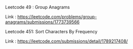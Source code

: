 Leetcode 49 : Group Anagrams 

Link : https://leetcode.com/problems/group-anagrams/submissions/1773739566

Leetcode 451:  Sort Characters By Frequency 

Link : https://leetcode.com/submissions/detail/1789217408/



